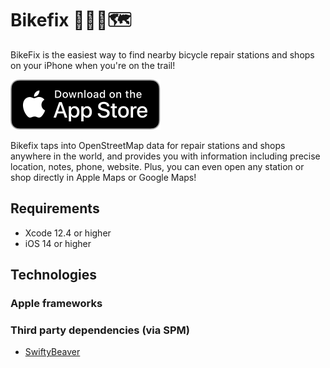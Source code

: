 # Bikefix 🚴‍♀️📍🗺

BikeFix is the easiest way to find nearby bicycle repair stations and shops on your iPhone when you're on the trail!

[![Download on the App Store](media/app-store-badge.svg)](https://apps.apple.com/us/app/id1481291926)

Bikefix taps into OpenStreetMap data for repair stations and shops anywhere in the world, and provides you with information including precise location, notes, phone, website. Plus, you can even open any station or shop directly in Apple Maps or Google Maps!

## Requirements

* Xcode 12.4 or higher
* iOS 14 or higher

## Technologies

### Apple frameworks



### Third party dependencies (via SPM)

* [SwiftyBeaver]()